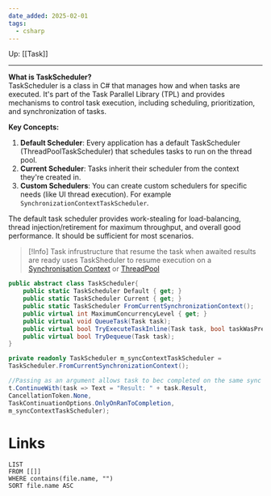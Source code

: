 ```yaml
---
date_added: 2025-02-01
tags:
  - csharp
---
```

Up: [[Task]]
___
 **What is TaskScheduler?**  
TaskScheduler is a class in C# that manages how and when tasks are executed. It's part of the Task Parallel Library (TPL) and provides mechanisms to control task execution, including scheduling, prioritization, and synchronization of tasks.

**Key Concepts:**
1. **Default Scheduler**: Every application has a default TaskScheduler (ThreadPoolTaskScheduler) that schedules tasks to run on the thread pool.
2. **Current Scheduler**: Tasks inherit their scheduler from the context they're created in.
3. **Custom Schedulers**: You can create custom schedulers for specific needs (like UI thread execution). For example `SynchronizationContextTaskScheduler`.
 
 The default task scheduler provides work-stealing for load-balancing, thread injection/retirement for maximum throughput, and overall good performance. It should be sufficient for most scenarios.
>[!Info]
> Task infrustructure that resume the task when awaited results are ready uses TaskSheduler to resume execution on a [Synchronisation Context](Synchronisation%20Context.md) or [ThreadPool](ThreadPool.md)
 ```csharp
 public abstract class TaskScheduler{
     public static TaskScheduler Default { get; }
     public static TaskScheduler Current { get; }
     public static TaskScheduler FromCurrentSynchronizationContext();
     public virtual int MaximumConcurrencyLevel { get; }
     public virtual void QueueTask(Task task);
     public virtual bool TryExecuteTaskInline(Task task, bool taskWasPreviouslyQueued);
     public virtual bool TryDequeue(Task task);
 }
 ```

```cs
private readonly TaskScheduler m_syncContextTaskScheduler =
TaskScheduler.FromCurrentSynchronizationContext();

//Passing as an argument allows task to bec completed on the same sync c otext for example for UI updates
t.ContinueWith(task => Text = "Result: " + task.Result,
CancellationToken.None,
TaskContinuationOptions.OnlyOnRanToCompletion,
m_syncContextTaskScheduler);
```

# Links
```dataview
LIST
FROM [[]]
WHERE contains(file.name, "")
SORT file.name ASC
```
